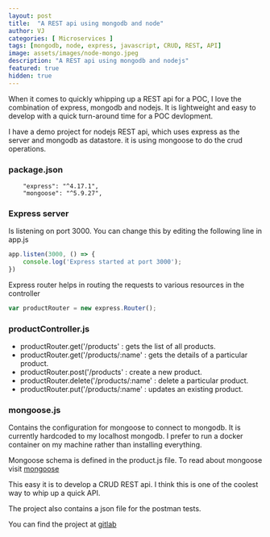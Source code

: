 ```yaml
---
layout: post
title:  "A REST api using mongodb and node"
author: VJ
categories: [ Microservices ]
tags: [mongodb, node, express, javascript, CRUD, REST, API]
image: assets/images/node-mongo.jpeg
description: "A REST api using mongodb and nodejs"
featured: true
hidden: true
---
```


When it comes to quickly whipping up a REST api for a POC, I love the combination of express, mongodb and nodejs. It is lightweight and easy to develop with a quick turn-around time for a POC devlopment.

I have a demo project for nodejs REST api, which uses express as the server and mongodb as datastore. it is using mongoose to do the crud operations.

### package.json

```
    "express": "^4.17.1",
    "mongoose": "^5.9.27",
```

### Express server 

Is listening on port 3000. You can change this by editing the following line in app.js

```javascript
app.listen(3000, () => {
    console.log('Express started at port 3000');
})
```

Express router helps in routing the requests to various resources in the controller

```javascript
var productRouter = new express.Router();
```

### productController.js

- productRouter.get('/products' : gets the list of all products.
- productRouter.get('/products/:name' : gets the details of a particular product.
- productRouter.post('/products' : create a new product.
- productRouter.delete('/products/:name' : delete a particular product.
- productRouter.put('/products/:name' : updates an existing product.

### mongoose.js

Contains the configuration for mongoose to connect to mongodb. It is currently hardcoded to my localhost mongodb. I prefer to run a docker container on my machine rather than installing everything.


Mongoose schema is defined in the product.js file. To read about mongoose visit [mongoose](https://mongoosejs.com/docs/guide.html)

This easy it is to develop a CRUD REST api. I think this is one of the coolest way to whip up a quick API.

The project also contains a json file for the postman tests.

You can find the project at [gitlab](https://gitlab.com/gunnervj/product-rs)
